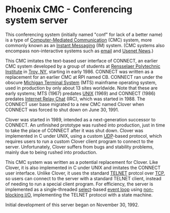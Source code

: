 # Phoenix CMC - Conferencing system server

This conferencing system (initially named "conf" for lack of a better name) is
a type of [Computer-Mediated
Communication](https://en.wikipedia.org/wiki/Computer-mediated_communication)
(CMC) system, more commonly known as an
[Instant Messaging](https://en.wikipedia.org/wiki/Instant_messaging) (IM)
system.  (CMC systems also encompass non-interactive systems such as
[email](https://en.wikipedia.org/wiki/Email) and
[Usenet News](https://en.wikipedia.org/wiki/Usenet).)

This CMC imitates the text-based user interface of CONNECT, an earlier CMC
system developed by a group of students at [Rensselaer Polytechnic
Institute](https://en.wikipedia.org/wiki/Rensselaer_Polytechnic_Institute) in
[Troy, NY](https://en.wikipedia.org/wiki/Troy,_New_York), starting in early
1986.  CONNECT was written as a replacement for an earlier CMC at RPI named CB.
CONNECT ran under the obscure [Michigan Terminal
System](https://en.wikipedia.org/wiki/Michigan_Terminal_System) (MTS)
mainframe operating system, used in production by only about 13 sites
worldwide.  Note that these are early systems; MTS (1967) predates
[UNIX](https://en.wikipedia.org/wiki/Unix) (1969) and CONNECT (1986) predates
[Internet Relay Chat](https://en.wikipedia.org/wiki/Internet_Relay_Chat) (IRC),
which was started in 1988.  The CONNECT user base migrated to a new CMC named
Clover when CONNECT was forced to shut down on June 30, 1991.

Clover was started in 1989, intended as a next-generation successor to CONNECT.
 An unfinished prototype was rushed into production, just in time to take the
place of CONNECT after it was shut down.  Clover was implemented in C under
UNIX, using a custom
[UDP](https://en.wikipedia.org/wiki/User_Datagram_Protocol)-based protocol,
which requires users to run a custom Clover client program to connect to the
server.  Unfortunately, Clover suffers from bugs and stability problems, mainly
due to being rushed into production.

This CMC system was written as a potential replacement for Clover.  Like
Clover, it is also implemented in C under UNIX and imitates the CONNECT
user interface.  Unlike Clover, it uses the standard
[TELNET](https://en.wikipedia.org/wiki/Telnet) protcol over
[TCP](https://en.wikipedia.org/wiki/Transmission_Control_Protocol), so users
can connect to the server with a standard TELNET client, instead of needing to
run a special client program.  For efficiency, the server is implemented as a
single-threaded [select](https://en.wikipedia.org/wiki/Select_(Unix))-based
[event loop](https://en.wikipedia.org/wiki/Event_loop) using
[non-blocking I/O](https://en.wikipedia.org/wiki/Asynchronous_I/O),
implementing the TELNET protocol with a state machine.

Initial development of this server began on November 30, 1992.
